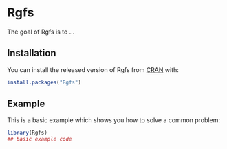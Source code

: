 
# Rgfs

<!-- badges: start -->
<!-- badges: end -->

The goal of Rgfs is to ...

## Installation

You can install the released version of Rgfs from [CRAN](https://CRAN.R-project.org) with:

``` r
install.packages("Rgfs")
```

## Example

This is a basic example which shows you how to solve a common problem:

``` r
library(Rgfs)
## basic example code
```


